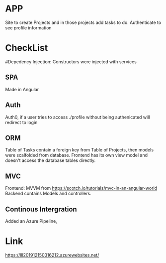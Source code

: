 # APP
Site to create Projects and in those projects add tasks to do. Authenticate to see profile information
# CheckList
#Depedency Injection:
Constructors were injected with services
## SPA
Made in Angular
## Auth 
Auth0, if a user tries to access ./profile without being authenicated will redirect to login
## ORM 
Table of Tasks contain a foreign key from Table of Projects, then models were scalfolded from database. Frontend has its own view model and doesn't access the database tables directly. 
## MVC 
Frontend: MVVM from https://scotch.io/tutorials/mvc-in-an-angular-world Backend contains Models and controllers.
## Continous Intergration
Added an Azure Pipeline,
# Link
https://lll201912150316212.azurewebsites.net/
